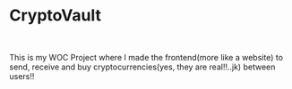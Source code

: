 <h1> CryptoVault </h1>
<br>

<p>This is my WOC Project where I made the frontend(more like a website) to send, receive and buy cryptocurrencies(yes, they are real!!..jk) between users!!</p>

